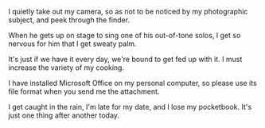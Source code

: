 I quietly take out my camera, so as not to be noticed by my photographic subject, and peek through the finder.

When he gets up on stage to sing one of his out-of-tone solos, I get so nervous for him that I get sweaty palm.

It's just if we have it every day, we're bound to get fed up with it. I must increase the variety of my cooking.

I have installed Microsoft Office on my personal computer, so please use its file format when you send me the attachment.

I get caught in the rain, I'm late for my date, and I lose my pocketbook. It's just one thing after another today. 
